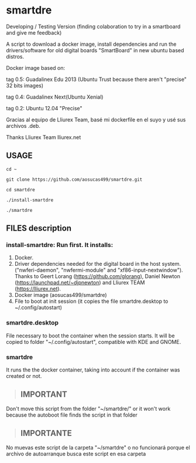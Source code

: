 # smartdre

Developing / Testing Version (finding colaboration to try in a smartboard and give me feedback)

A script to download a docker image, install dependencies and run the drivers/software 
for old digital boards "SmartBoard" in new ubuntu based distros.

Docker image based on:

tag 0.5: Guadalinex Edu 2013 (Ubuntu Trust because there aren't "precise" 32 bits images)

tag 0.4: Guadalinex Next(Ubuntu Xenial)

tag 0.2: Ubuntu 12.04 "Precise"

Gracias al equipo de Lliurex Team, basé mi dockerfile en el suyo y usé sus archivos .deb.

Thanks Lliurex Team
lliurex.net

## USAGE

    cd ~ 

    git clone https://github.com/aosucas499/smartdre.git

    cd smartdre

    ./install-smartdre
    
    ./smartdre


## FILES description

### install-smartdre: Run first. It installs: 
1. Docker. 
2. Driver dependencies needed for the digital board in the host system. ("nwferi-daemon", "nwfermi-module" and "xf86-input-nextwindow").
   Thanks to Geert Lorang (https://github.com/glorang), Daniel Newton (https://launchpad.net/~djpnewton) and Lliurex TEAM (https://lliurex.net).
3. Docker image (aosucas499/smartdre)
4. File to boot at init session (it copies the file smartdre.desktop to ~/.config/autostart)

### smartdre.desktop
File necessary to boot the container when the session starts. It will be copied to folder "~/.config/autostart", compatible with KDE and GNOME.

### smartdre
It runs the the docker container, taking into account if the container was created or not.

>## IMPORTANT
 Don't move this script from the folder "~/smartdre/" or it won't work
 because the autoboot file finds the script in that folder

>## IMPORTANTE
 No muevas este script de la carpeta "~/smartdre" o no funcionará
 porque el archivo de autoarranque busca este script en esa carpeta
